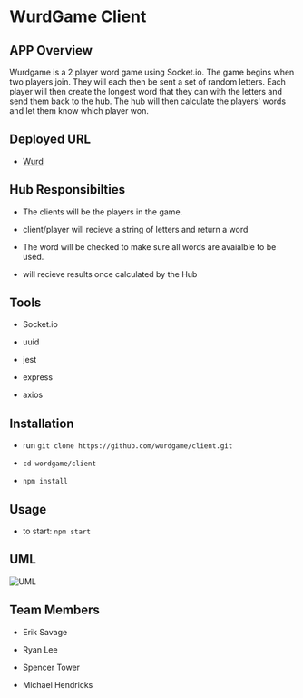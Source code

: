 # WurdGame Client

## APP Overview

Wurdgame is a 2 player word game using Socket.io. The game begins when two players join. They will each then be sent a set of random letters. Each player will then create the longest word that they can with the letters and send them back to the hub. The hub will then calculate the players' words and let them know which player won.

## Deployed URL

- [Wurd](https://wurdgame.herokuapp.com/)

## Hub Responsibilties

-  The clients will be the players in the game.

- client/player will recieve a string of letters and return a word

- The word will be checked to make sure all words are avaialble to be used.

- will recieve results once calculated by the Hub

## Tools

- Socket.io

- uuid

- jest

- express

- axios

## Installation

- run `git clone https://github.com/wurdgame/client.git`

- `cd wordgame/client`

- `npm install`

## Usage

- to start: `npm start`

## UML

![UML](https://github.com/wurdgame/hub/issues/2#issue-1118732612)

## Team Members

- Erik Savage

- Ryan Lee

- Spencer Tower

- Michael Hendricks
